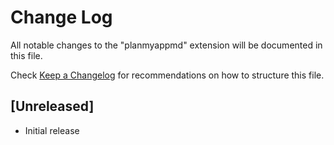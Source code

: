 # Change Log

All notable changes to the "planmyappmd" extension will be documented in this file.

Check [Keep a Changelog](http://keepachangelog.com/) for recommendations on how to structure this file.

## [Unreleased]

- Initial release